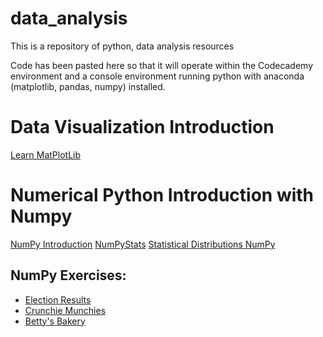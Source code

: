 # data_analysis
This is a repository of python, data analysis resources

Code has been pasted here so that it will operate within the Codecademy environment and a console environment running python with anaconda (matplotlib, pandas, numpy) installed.
# Data Visualization Introduction
[Learn MatPlotLib](https://github.com/cschellenberger/data_analysis/blob/master/learn_matplotlib)
# Numerical Python Introduction with Numpy
[NumPy Introduction](https://github.com/cschellenberger/data_analysis/blob/master/NumpyIntro)
[NumPyStats](https://github.com/cschellenberger/data_analysis/blob/master/NumpyStats)
[Statistical Distributions NumPy](https://github.com/cschellenberger/data_analysis/blob/master/StatDistNumpy)
## NumPy Exercises:
- [Election Results](https://github.com/cschellenberger/data_analysis/blob/master/ElectionResults)
- [Crunchie Munchies](https://github.com/cschellenberger/data_analysis/blob/master/CrunchieMunchies)
- [Betty's Bakery](https://github.com/cschellenberger/data_analysis/blob/master/BettysBakery)
